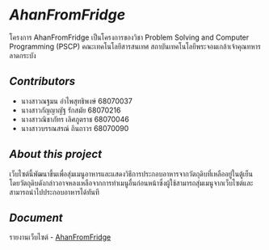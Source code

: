 # ***AhanFromFridge***
โครงการ AhanFromFridge เป็นโครงการของวิชา Problem Solving and Computer Programming (PSCP) คณะเทคโนโลยีสารสนเทศ สถาบันเทคโนโลยีพระจอมเกล้าเจ้าคุณทหารลาดกระบัง
## *Contributors*
* นางสาวณฐมน อำไพสุทธิพงษ์   68070037
* นางสาวกัญญาญัฐ รักสมัย      68070216
* นางสาวณิชาภัทร เลิศภูตราช    68070046
* นางสาวบรรณสรณ์ ถินถาวร     68070090
## *About this project*
เว็บไซต์นี้พัฒนาขึ้นเพื่อสุ่มเมนูอาหารและแสดงวิธีการประกอบอาหารจากวัตถุดิบที่เหลืออยู่ในตู้เย็น โดยวัตถุดิบดังกล่าวอาจหลงเหลือจากการทำเมนูอื่นก่อนหน้าซึ่งผู้ใช้สามารถสุ่มเมนูจากเว็บไซต์และสามารถนำไปประกอบอาหารได้ทันที
## *Document*
รายงานเว็บไซต์ - [AhanFromFridge](https://docs.google.com/document/d/1W_0rcdB_aXAXXraSKgRdz1y0gzHqD4iwnoDzeQOP8q0/edit?usp=sharing)
